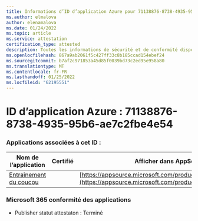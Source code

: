 ```yaml
---
title: Informations d’ID d’application Azure pour 71138876-8738-4935-95b6-ae7c2fbe4e54
ms.author: elmalova
author: elenamalova
ms.date: 01/24/2022
ms.topic: article
ms.service: attestation
certification_type: attested
description: Toutes les informations de sécurité et de conformité disponibles pour le 71138876-8738-4935-95b6-ae7c2fbe4e54.
ms.openlocfilehash: 867a9ab2061f5c427ff33c8b185ccad154ebef24
ms.sourcegitcommit: b7af2c971853a45d85f0039bd73c2ed95e958a80
ms.translationtype: MT
ms.contentlocale: fr-FR
ms.lasthandoff: 01/25/2022
ms.locfileid: "62195551"
---
```

# <a name="azure-app-id-71138876-8738-4935-95b6-ae7c2fbe4e54"></a>ID d’application Azure : 71138876-8738-4935-95b6-ae7c2fbe4e54


### <a name="apps-associated-with-this-id"></a>Applications associées à cet ID :
| **Nom de l’application** | **Certifié** | **Afficher dans AppSource** |
|--------------|---------------|-----------------------|
| [Entraînement du coucou](https://docs.microsoft.com/microsoft-365-app-certification/forward/WA200002750) |  | [https://appsource.microsoft.com/product/office/WA200002750](https://appsource.microsoft.com/product/office/WA200002750) |

### <a name="microsoft-365-app-compliance-status"></a>Microsoft 365 conformité des applications
- Publisher statut attestaton : Terminé
